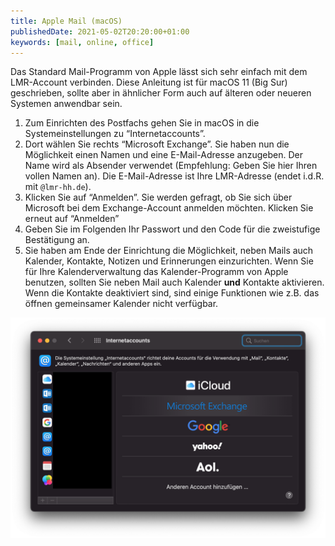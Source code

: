 ```yaml
---
title: Apple Mail (macOS)
publishedDate: 2021-05-02T20:20:00+01:00
keywords: [mail, online, office]
---
```


Das Standard Mail-Programm von Apple lässt sich sehr einfach mit dem LMR-Account verbinden. Diese Anleitung ist für macOS 11 (Big Sur) geschrieben, sollte aber in ähnlicher Form auch auf älteren oder neueren Systemen anwendbar sein.

1. Zum Einrichten des Postfachs gehen Sie in macOS in die Systemeinstellungen zu “Internetaccounts”.
2. Dort wählen Sie rechts “Microsoft Exchange”. Sie haben nun die Möglichkeit einen Namen und eine E-Mail-Adresse anzugeben. Der Name wird als Absender verwendet (Empfehlung: Geben Sie hier Ihren vollen Namen an). Die E-Mail-Adresse ist Ihre LMR-Adresse (endet i.d.R. mit `@lmr-hh.de`).
3. Klicken Sie auf “Anmelden”. Sie werden gefragt, ob Sie sich über Microsoft bei dem Exchange-Account anmelden möchten. Klicken Sie erneut auf “Anmelden”
4. Geben Sie im Folgenden Ihr Passwort und den Code für die zweistufige Bestätigung an.
5. Sie haben am Ende der Einrichtung die Möglichkeit, neben Mails auch Kalender, Kontakte, Notizen und Erinnerungen einzurichten. Wenn Sie für Ihre Kalenderverwaltung das Kalender-Programm von Apple benutzen, sollten Sie neben Mail auch Kalender **und** Kontakte aktivieren. Wenn die Kontakte deaktiviert sind, sind einige Funktionen wie z.B. das öffnen gemeinsamer Kalender nicht verfügbar.

![Internetaccounts](accounts.png)
